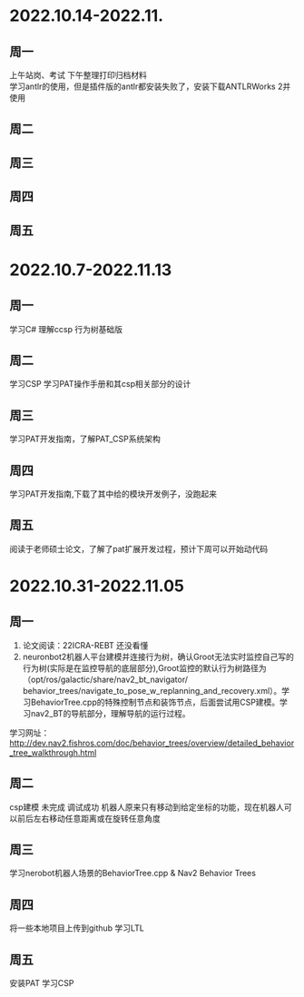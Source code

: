 # 2022.10.14-2022.11.
## 周一
上午站岗、考试  下午整理打印归档材料  
学习antlr的使用，但是插件版的antlr都安装失败了，安装下载ANTLRWorks 2并使用

## 周二


## 周三


## 周四


## 周五




# 2022.10.7-2022.11.13
## 周一
学习C#  理解ccsp 行为树基础版

## 周二
学习CSP  学习PAT操作手册和其csp相关部分的设计

## 周三
学习PAT开发指南，了解PAT_CSP系统架构

## 周四
学习PAT开发指南,下载了其中给的模块开发例子，没跑起来

## 周五
阅读于老师硕士论文，了解了pat扩展开发过程，预计下周可以开始动代码

# 2022.10.31-2022.11.05
## 周一
1. 论文阅读：22ICRA-REBT 还没看懂
2. neuronbot2机器人平台建模并连接行为树，确认Groot无法实时监控自己写的行为树(实际是在监控导航的底层部分),Groot监控的默认行为树路径为
（opt/ros/galactic/share/nav2_bt_navigator/ behavior_trees/navigate_to_pose_w_replanning_and_recovery.xml）。学习BehaviorTree.cpp的特殊控制节点和装饰节点，后面尝试用CSP建模。学习nav2_BT的导航部分，理解导航的运行过程。

学习网址：http://dev.nav2.fishros.com/doc/behavior_trees/overview/detailed_behavior_tree_walkthrough.html

## 周二
csp建模  未完成 
调试成功  机器人原来只有移动到给定坐标的功能，现在机器人可以前后左右移动任意距离或在旋转任意角度


## 周三
学习nerobot机器人场景的BehaviorTree.cpp  & Nav2 Behavior Trees 

## 周四
将一些本地项目上传到github  学习LTL

## 周五
安装PAT  学习CSP


